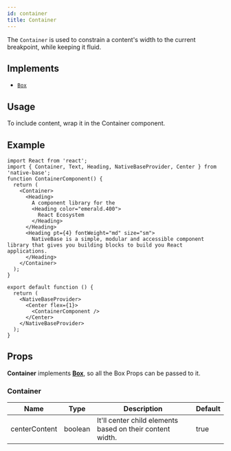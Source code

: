 ```yaml
---
id: container
title: Container
---
```


The `Container` is used to constrain a content's width to the current breakpoint, while keeping it fluid.

## Implements

- [`Box`](box.md)

## Usage

To include content, wrap it in the Container component.

## Example

```SnackPlayer name=Container%20Example
import React from 'react';
import { Container, Text, Heading, NativeBaseProvider, Center } from 'native-base';
function ContainerComponent() {
  return (
    <Container>
      <Heading>
        A component library for the
        <Heading color="emerald.400">
          React Ecosystem
        </Heading>
      </Heading>
      <Heading pt={4} fontWeight="md" size="sm">
        NativeBase is a simple, modular and accessible component library that gives you building blocks to build you React applications.
      </Heading>
    </Container>
  );
}

export default function () {
  return (
    <NativeBaseProvider>
      <Center flex={1}>
        <ContainerComponent />
      </Center>
    </NativeBaseProvider>
  );
}
```

## Props

**Container** implements **[Box](box.md)**, so all the Box Props can be passed to it.

### Container

| Name          | Type    | Description                                               | Default |
| ------------- | ------- | --------------------------------------------------------- | ------- |
| centerContent | boolean | It'll center child elements based on their content width. | true    |
